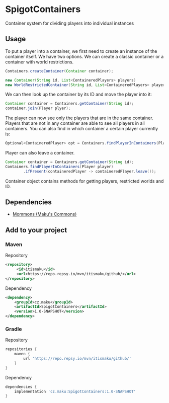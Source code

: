 # SpigotContainers
Container system for dividing players into individual instances
## Usage
To put a player into a container, we first need to create an instance of the container itself.
We have two options. We can create a classic container or a container with world restrictions.
```java
Containers.createContainer(Container container);

new Container(String id, List<ContaineredPlayers> players)
new WorldRestrictedContainer(String id, List<ContaineredPlayers> players, List<World> worlds)
```
We can then look up the container by its ID and move the player into it:
```java
Container container = Containers.getContainer(String id);
container.join(Player plyer);
```
The player can now see only the players that are in the same container. Players that are not in any container are able to see all players in all containers.
You can also find in which container a certain player currently is:
```java
Optional<ContaineredPlayer> opt = Containers.findPlayerInContainers(Player player);
```
Player can also leave a container.
```java
Container container = Containers.getContainer(String id);
Containers.findPlayerInContainers(Player player)
        .ifPresent(containeredPlayer -> containeredPlayer.leave());
```
Container object contains methods for getting players, restricted worlds and ID.

## Dependencies
- [Mommons (Maku's Commons)](https://github.com/itIsMaku/Mommons)

## Add to your project
### Maven

Repository
```xml
<repository>
     <id>itismaku</id>
     <url>https://repo.repsy.io/mvn/itismaku/github/</url>
</repository>
```
Dependency
```xml
<dependency>
    <groupId>cz.maku</groupId>
    <artifactId>SpigotContainers</artifactId>
    <version>1.0-SNAPSHOT</version>
</dependency>
```
### Gradle
Repository
```groovy
repositories {
    maven { 
        url 'https://repo.repsy.io/mvn/itismaku/github/' 
    }
}
```
Dependency
```groovy
dependencies {
    implementation 'cz.maku:SpigotContainers:1.0-SNAPSHOT'
}
```